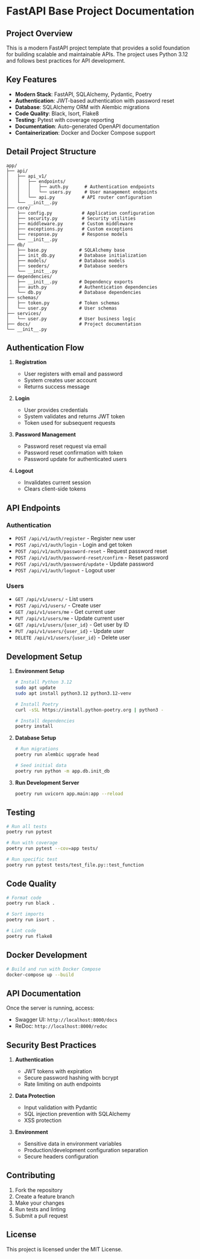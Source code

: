 # FastAPI Base Project Documentation

## Project Overview

This is a modern FastAPI project template that provides a solid foundation for building scalable and maintainable APIs. The project uses Python 3.12 and follows best practices for API development.

## Key Features

- **Modern Stack**: FastAPI, SQLAlchemy, Pydantic, Poetry
- **Authentication**: JWT-based authentication with password reset
- **Database**: SQLAlchemy ORM with Alembic migrations
- **Code Quality**: Black, Isort, Flake8
- **Testing**: Pytest with coverage reporting
- **Documentation**: Auto-generated OpenAPI documentation
- **Containerization**: Docker and Docker Compose support

## Detail Project Structure

```
app/
├── api/
│   ├── api_v1/
│   │   ├── endpoints/
│   │   │   ├── auth.py      # Authentication endpoints
│   │   │   └── users.py     # User management endpoints
│   │   └── api.py          # API router configuration
│   └── __init__.py
├── core/
│   ├── config.py           # Application configuration
│   ├── security.py         # Security utilities
│   ├── middleware.py       # Custom middleware
│   ├── exceptions.py       # Custom exceptions
│   ├── response.py         # Response models
│   └── __init__.py
├── db/
│   ├── base.py            # SQLAlchemy base
│   ├── init_db.py         # Database initialization
│   ├── models/            # Database models
│   ├── seeders/           # Database seeders
│   └── __init__.py
├── dependencies/
│   ├── __init__.py        # Dependency exports
│   ├── auth.py            # Authentication dependencies
│   └── db.py              # Database dependencies
├── schemas/
│   ├── token.py           # Token schemas
│   └── user.py            # User schemas
├── services/
│   └── user.py            # User business logic
├── docs/                  # Project documentation
└── __init__.py
```

## Authentication Flow

1. **Registration**
   - User registers with email and password
   - System creates user account
   - Returns success message

2. **Login**
   - User provides credentials
   - System validates and returns JWT token
   - Token used for subsequent requests

3. **Password Management**
   - Password reset request via email
   - Password reset confirmation with token
   - Password update for authenticated users

4. **Logout**
   - Invalidates current session
   - Clears client-side tokens

## API Endpoints

### Authentication

- `POST /api/v1/auth/register` - Register new user
- `POST /api/v1/auth/login` - Login and get token
- `POST /api/v1/auth/password-reset` - Request password reset
- `POST /api/v1/auth/password-reset/confirm` - Reset password
- `POST /api/v1/auth/password/update` - Update password
- `POST /api/v1/auth/logout` - Logout user

### Users

- `GET /api/v1/users/` - List users
- `POST /api/v1/users/` - Create user
- `GET /api/v1/users/me` - Get current user
- `PUT /api/v1/users/me` - Update current user
- `GET /api/v1/users/{user_id}` - Get user by ID
- `PUT /api/v1/users/{user_id}` - Update user
- `DELETE /api/v1/users/{user_id}` - Delete user

## Development Setup

1. **Environment Setup**
   ```bash
   # Install Python 3.12
   sudo apt update
   sudo apt install python3.12 python3.12-venv

   # Install Poetry
   curl -sSL https://install.python-poetry.org | python3 -

   # Install dependencies
   poetry install
   ```

2. **Database Setup**
   ```bash
   # Run migrations
   poetry run alembic upgrade head

   # Seed initial data
   poetry run python -m app.db.init_db
   ```

3. **Run Development Server**
   ```bash
   poetry run uvicorn app.main:app --reload
   ```

## Testing

```bash
# Run all tests
poetry run pytest

# Run with coverage
poetry run pytest --cov=app tests/

# Run specific test
poetry run pytest tests/test_file.py::test_function
```

## Code Quality

```bash
# Format code
poetry run black .

# Sort imports
poetry run isort .

# Lint code
poetry run flake8
```

## Docker Development

```bash
# Build and run with Docker Compose
docker-compose up --build
```

## API Documentation

Once the server is running, access:
- Swagger UI: `http://localhost:8000/docs`
- ReDoc: `http://localhost:8000/redoc`

## Security Best Practices

1. **Authentication**
   - JWT tokens with expiration
   - Secure password hashing with bcrypt
   - Rate limiting on auth endpoints

2. **Data Protection**
   - Input validation with Pydantic
   - SQL injection prevention with SQLAlchemy
   - XSS protection

3. **Environment**
   - Sensitive data in environment variables
   - Production/development configuration separation
   - Secure headers configuration

## Contributing

1. Fork the repository
2. Create a feature branch
3. Make your changes
4. Run tests and linting
5. Submit a pull request

## License

This project is licensed under the MIT License. 